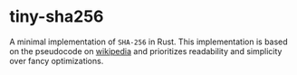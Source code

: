# tiny-sha256

A minimal implementation of `SHA-256` in Rust.  This implementation
is based on the pseudocode on [wikipedia](https://en.wikipedia.org/wiki/SHA-2#Pseudocode)
and prioritizes readability and simplicity over fancy optimizations.




